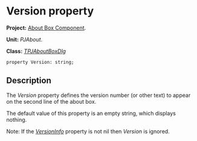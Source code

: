 # Version property #

**Project:** [About Box Component](AboutBoxComponent.md).

**Unit:** _PJAbout_.

**Class:** _[TPJAboutBoxDlg](TPJAboutBoxDlg.md)_

```
property Version: string;
```

## Description ##

The _Version_ property defines the version number (or other text) to appear on the second line of the about box.

The default value of this property is an empty string, which displays nothing.

Note: If the _[VersionInfo](TPJAboutBoxDlgVersionInfo.md)_ property is not nil then _Version_ is ignored.